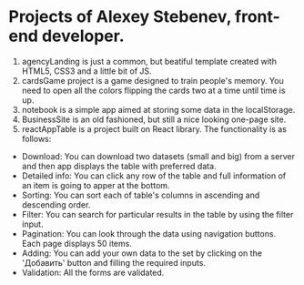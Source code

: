 # Projects of Alexey Stebenev, front-end developer.

1. agencyLanding is just a common, but beatiful template created with HTML5, CSS3 and a little bit of JS.
2. cardsGame project is a game designed to train people's memory. You need to open all the colors flipping the cards two at a time until time is up.
3. notebook is a simple app aimed at storing some data in the localStorage.
4. BusinessSite is an old fashioned, but still a nice looking one-page site.
5. reactAppTable is a project built on React library. The functionality is as follows:
 + Download: You can download two datasets (small and big) from a server and then app displays the table with preferred data.
 + Detailed info: You can click any row of the table and full information of an item is going to apper at the bottom.
 + Sorting: You can sort each of table's columns in ascending and descending order.
 + Filter: You can search for particular results in the table by using the filter input.
 + Pagination: You can look through the data using navigation buttons. Each page displays 50 items.
 + Adding: You can add your own data to the set by clicking on the 'Добавить' button and filling the required inputs.
 + Validation: All the forms are validated. 
